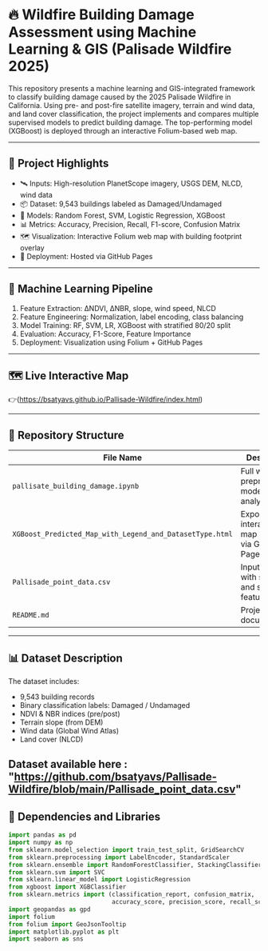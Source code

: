 # 🔥 Wildfire Building Damage Assessment using Machine Learning & GIS (Palisade Wildfire 2025)

This repository presents a machine learning and GIS-integrated framework to classify building damage caused by the 2025 Palisade Wildfire in California. Using pre- and post-fire satellite imagery, terrain and wind data, and land cover classification, the project implements and compares multiple supervised models to predict building damage. The top-performing model (XGBoost) is deployed through an interactive Folium-based web map.

---

## 📌 Project Highlights

- 🛰️ Inputs: High-resolution PlanetScope imagery, USGS DEM, NLCD, wind data
- 📦 Dataset: 9,543 buildings labeled as Damaged/Undamaged
- 🔁 Models: Random Forest, SVM, Logistic Regression, XGBoost
- 📊 Metrics: Accuracy, Precision, Recall, F1-score, Confusion Matrix
- 🗺️ Visualization: Interactive Folium web map with building footprint overlay
- 📁 Deployment: Hosted via GitHub Pages

---

## 🧠 Machine Learning Pipeline

1. Feature Extraction: ΔNDVI, ΔNBR, slope, wind speed, NLCD
2. Feature Engineering: Normalization, label encoding, class balancing
3. Model Training: RF, SVM, LR, XGBoost with stratified 80/20 split
4. Evaluation: Accuracy, F1-Score, Feature Importance
5. Deployment: Visualization using Folium + GitHub Pages

---

## 🗺️ Live Interactive Map

👉(https://bsatyavs.github.io/Pallisade-Wildfire/index.html) 


---

## 📂 Repository Structure

| File Name                                                | Description                                       |
|----------------------------------------------------------|---------------------------------------------------|
| `pallisate_building_damage.ipynb`                        | Full workflow: preprocessing, modeling, analysis  |
| `XGBoost_Predicted_Map_with_Legend_and_DatasetType.html` | Exported interactive map (hosted via GitHub Pages)|
| `Pallisade_point_data.csv`                               | Input dataset with spatial and spectral features  |
| `README.md`                                              | Project documentation                             |

---

## 📊 Dataset Description

The dataset includes:
- 9,543 building records
- Binary classification labels: Damaged / Undamaged
- NDVI & NBR indices (pre/post)
- Terrain slope (from DEM)
- Wind data (Global Wind Atlas)
- Land cover (NLCD)

Dataset available here : "https://github.com/bsatyavs/Pallisade-Wildfire/blob/main/Pallisade_point_data.csv"
---

## 🧩 Dependencies and Libraries

```python
import pandas as pd
import numpy as np
from sklearn.model_selection import train_test_split, GridSearchCV
from sklearn.preprocessing import LabelEncoder, StandardScaler
from sklearn.ensemble import RandomForestClassifier, StackingClassifier
from sklearn.svm import SVC
from sklearn.linear_model import LogisticRegression
from xgboost import XGBClassifier
from sklearn.metrics import (classification_report, confusion_matrix,
                             accuracy_score, precision_score, recall_score, f1_score)
import geopandas as gpd
import folium
from folium import GeoJsonTooltip
import matplotlib.pyplot as plt
import seaborn as sns
